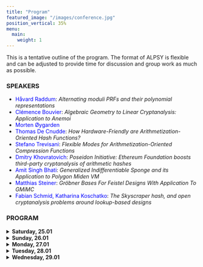 ```yaml
---
title: "Program"
featured_image: "/images/conference.jpg"
position_vertical: 35%
menu:
  main:
    weight: 1
---
```

This is a tentative outline of the program. The format of ALPSY is flexible and can be adjusted to provide time for discussion and group 
work as much as possible. 

### SPEAKERS
- <span style="color:blue">Håvard Raddum</span>: 
*Alternating moduli PRFs and their polynomial representations*
- <span style="color:blue">Clémence Bouvier</span>: 
*Algebraic Geometry to Linear Cryptanalysis: Application to Anemoi*
- <span style="color:blue">Morten Øygarden</span>
- <span style="color:blue">Thomas De Cnudde</span>:
*How Hardware-Friendly are Arithmetization-Oriented Hash Functions?*
- <span style="color:blue">Stefano Trevisani</span>:
*Flexible Modes for Arithmetization-Oriented Compression Functions*
- <span style="color:blue">Dmitry Khovratovich</span>:
*Poseidon Initiative: Ethereum Foundation boosts third-party cryptanalysis of arithmetic hashes*
- <span style="color:blue">Amit Singh Bhati</span>: 
*Generalized Indifferentiable Sponge and its Application to Polygon Miden VM*
- <span style="color:blue">Matthias Steiner</span>: 
*Gröbner Bases For Feistel Designs With Application To GMiMC*
- <span style="color:blue">Fabian Schmid, Katharina Koschatko</span>: 
*The Skyscraper hash, and open cryptanalysis problems around lookup-based designs*

### PROGRAM

<details><summary><b>Saturday, 25.01</b></summary>

##### 17:30 Welcome drink

</details>

<details><summary><b>Sunday, 26.01</b></summary>

##### 9:00 - 10:30 Invited talks 1
##### 10:30 - 11:00 Coffee break
##### 11:00 - 12:30 Invited talks 2 
##### 12:30 - 14:00 Lunch
##### 14:00 - 15:30 Group work
##### 15:30 - 16:00 Coffee break
##### 16:00 - 17:00 Group work
##### 19:00 Dinner

</details>

 

<details><summary><b>Monday, 27.01</b></summary>

##### 9:00 - 10:30 Industry invited talks 1
##### 10:30 - 11:00 Coffee break
##### 11:00 - 12:30 Industry invited talks 2 
##### 12:30 - 14:00 Lunch
##### 14:00 - 15:30 Group work
##### 15:30 - 16:00 Coffee break
##### 16:00 - 17:00 Group work
##### 19:00 Dinner

</details>

<details><summary><b>Tuesday, 28.01</b></summary>

##### 9:00 - 10:30 Group work
##### 10:30 - 11:00 Coffee break
##### 11:00 - 12:30 Group work 
##### 12:30 - 14:00 Lunch
##### 14:00 - 15:30 Group work
##### Social event
##### 19:00 Dinner

</details>


<details><summary><b>Wednesday, 29.01</b></summary>


##### 9:00 - 10:30 Presentation of results
##### 10:30 - 11:00 Coffee break
##### 11:00 - 12:30 Presentation of results 
##### 12:30 - 14:00 Lunch and adjourn


</details>

 





